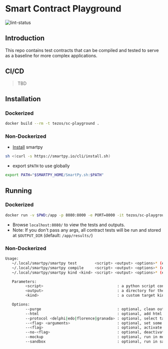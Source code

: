 # Smart Contract Playground

![lint-status](https://github.com/Tezos-Portfolio-Platform/sc-playground/actions/workflows/linting-code-review.yml/badge.svg)

## Introduction

This repo contains test contracts that can be compiled and tested to serve as a
baseline for more complex applications.

## CI/CD

> TBD


## Installation

### Dockerized

```bash
docker build --rm -t tezos/sc-playground .
```

### Non-Dockerized

- [Install](https://smartpy.io/cli/) smartpy

```bash
sh <(curl -s https://smartpy.io/cli/install.sh)
```

- export `$PATH` to use globally

```bash
export PATH="$SMARTPY_HOME/SmartPy.sh:$PATH"
```


## Running


### Dockerized

```bash
docker run -v $PWD:/app -p 8080:8000 -e PORT=8000 -it tezos/sc-playground # [optional args to smartpy]
```
- Browse `localhost:8080/` to view the tests and outputs.
- Note: If you don't pass any args, all contract tests will be run and stored at
  `$OUTPUT_DIR` (default: `/app/results/`)

### Non-Dockerized

```bash
Usage:
   ~/.local/smartpy/smartpy test        <script> <output> <options>* (execute all test targets)
   ~/.local/smartpy/smartpy compile     <script> <output> <options>* (execute all compilation targets)
   ~/.local/smartpy/smartpy kind <kind> <script> <output> <options>* (execute all custom targets added by sp.add_target(..., kind=<kind>))

   Parameters:
         <script>                                 : a python script containing SmartPy code
         <output>                                 : a directory for the results
         <kind>                                   : a custom target kind

   Options:
         --purge                                  : optional, clean output_directory before running
         --html                                   : optional, add html logs and outputs
         --protocol <delphi|edo|florence|granada> : optional, select target protocol - default is florence
         --<flag> <arguments>                     : optional, set some flag with arguments
         --<flag>                                 : optional, activate some boolean flag
         --no-<flag>                              : optional, deactivate some boolean flag
         --mockup                                 : optional, run in mockup (experimental, needs installed source)
         --sandbox                                : optional, run in sandbox (experimental, needs installed source)
```
